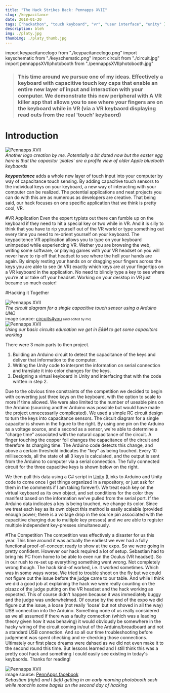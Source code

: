 ```yaml
---
title: "The Hack Strikes Back: Pennapps XVII"
slug: /keypacitance
date: 2018-01-20
tags: ["hackathon", "touch keyboard", "vr", "user interface", "unity" ]
description: bleh
img: ./platy.jpg
thumbimg: ./platy_thumb.jpg
---
```


import keypacitancelogo from "./keypacitancelogo.png"
import keyschematic from "./keyschematic.png"
import circuit from "./circuit.jpg"
import pennappsXVIIphotobooth from "./pennappsXVIIphotobooth.jpg"

> ### This time around we pursue one of my ideas. Effectively a keyboard with capacitive touch key caps that enable an entire new layer of input and interaction with your computer. We demonstrate this new peripheral with A VR killer app that allows you to see where your fingers are on the keyboard while in VR (via a VR keybaord displaying read outs from the real 'touch' keybaord)

# Introduction

<div className="image-right">
<img src={keypacitancelogo}  alt="Pennapps XVII"/>
<figcaption className="fig-spacing"><i>Another logo creation by me. Potentially a bit dated now but the easter egg here is that the capacitor 'plates' are a profile view of older Apple bluetooth keybaords</i></figcaption>
</div>

***keypacitance*** adds a whole new layer of touch input into your computer by way of capacitance touch sensing.
By adding capacitive touch sensors to the individual keys on your keyboard, a new way of interacting with your computer can be realized.
The potential applications and neat projects you can do with this are as numerous as developers are creative.
That being said, our hack focuses on one specific application that we think is pretty cool, VR.

#VR Application
Even the expert typists out there can fumble up on the keyboard if they need to hit a special key or two while in VR. 
And it is silly to think that you have to rip yourself out of the VR world or type something out every time you need to re-orient yourself on your keyboard.
The keypacitence VR application allows you to type on your keyboard unimpeded while experiencing VR.
Wether you are browsing the web, writing some software, or playing games with your VR headset on you will never have to rip off that headset to see where the hell your hands are again.
By simply resting your hands on or dragging your fingers across the keys you are able to see (in VR) exactly which keys are at your fingertips on a VR keyboard in the application.
No need to blindly type a key to see where you’re at or take off your headset.
Working on your desktop in VR just became so much easier!

#Hacking it Together
<div className="page-image">
<div className="image-right">
<img src={keyschematic}  alt="Pennapps XVII"/>
<figcaption className="fig-spacing"><i>The circuit diagram for a single capacitive touch sensor using a Arduino UNO</i></figcaption>
</div>
<div className="image-credit">image source: <a href="https://circuits4you.com/2016/05/13/capacitance-measurement-arduino/" itemprop="citation">circuits4you</a> <font size="1">(and edited by me)</font></div>
</div>

<div className="image-right">
  <img src={circuit}  alt="Pennapps XVII"/>
  <figcaption className="fig-spacing"><i>Using our basic circuits education we get in E&M to get some capacitors working</i></figcaption>
</div>


There were 3 main parts to then project. 
1) Building an Arduino circuit to detect the capacitance of the keys and deliver that information to the computer. 
2) Writing the Unity code to interpret the information on serial connection and translate it into color changes for the keys. 
3) Designing a virtual keyboard in Unity and interfacing that with the code written in step 2.

Due to the obvious time constraints of the competition we decided to begin with converting just three keys on the keyboard, with the option to scale to more if time allowed.
We were also limited to the number of useable pins on the Arduino (sourcing another Arduino was possible but would have made the project unnecessarily complicated).
We used a simple RC circuit design to turn the keys into capacitance sensors.
The circuit diagram for a single capacitor is shown in the figure to the right.
By using one pin on the Arduino as a voltage source, and a second as a sensor, we're able to determine a "charge time" associated with the natural capacitance of the circuit.
A finger touching the copper foil changes the capacitance of the circuit and therefore its charging time.
The Arduino code detects this change, and above a certain threshold indicates the "key" as being touched.
Every 10 milliseconds, all the state of all 3 keys is calculated, and the output is sent from the Arduino to computer via a serial connection.
The fully connected circuit for the three capacitive keys is shown below on the right. 

We then pull this data using a C# script in <a href="https://en.wikipedia.org/wiki/Unity_(game_engine)"> Unity</a> (Links to Arduino and Unity code to come once I get things organized in a repository, or just ask for them in the comments if I am taking forever!).
We treat each key on the virtual keyboard as its own object, and set conditions for the color they manifest based on the information we've pulled from the serial port.
If the Arduino data indicates a key is being touched, we change its color.
Since we treat each key as its own object this method is easily scalable (provided enough power; there is a voltage drop in the source pin associated with the capacitive charging due to multiple key presses) and we are able to register multiple independent key-presses simultaneously.

#The Competition
The competition was effectively a disaster for us this year.
This time around it was actually the earliest we ever had a fully functional proof-of-concept ready to show at the expo.
So we were going in pretty confident.
However our hack required a lot of setup.
Sebastian had to bring his PC from home to be able to even run the Oculus (VR headset).
So in our rush to re-set up everything something went wrong.
Not completely wrong though.
The hack kind-of worked, i.e. it worked sometimes. 
Which was in some ways worse.
We tried to trouble shoot on the fly but we could not figure out the issue before the judge came to our table.
And while I think we did a good job at explaining the hack we were really counting on the pizazz of the judge putting on the VR headset and the hack working as expected.
This of course didn't happen because it was immediately buggy and the judge was underwhelmed.
Of course by the end of the expo we did figure out the issue, a loose (not really 'loose' but not shoved in all the way) USB connection into the Arduino.
Something none of us really considered as we all assumed if there was a faulty connection (which was a leading theory given how it was behaving) it would obviously be somewhere in the hacky wiring of the circuit coming in/out of the Arduino/breadboard and not a standard USB connection.
And so all our time troubleshooting before judgement was spent checking and re-checking those connections.
Ultimately our first place dreams were dahsed as we did not even make it to the second round this time.
But lessons learned and I still think this was a pretty cool hack and something I could easily see existing in today's keybaords.
Thanks for reading!

<div className="page-image">
  <img src={pennappsXVIIphotobooth} alt="Pennapps XVII"/>
  <div className="image-credit">image source: <a href="https://www.facebook.com/pg/pennapps/photos/" itemprop="citation">PennApps facebook</a></div>
</div>
  <figcaption className="fig-spacing"><i>Sebastian (right) and I (left) getting in an early morning photobooth sesh while monchin some bagels on the second day of hacking</i></figcaption>

